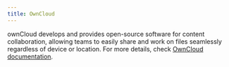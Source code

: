 ```yaml
---
title: OwnCloud
---
```


ownCloud develops and provides open-source software for content collaboration, allowing teams to easily share and work on files seamlessly regardless of device or location. For more details, check [OwnCloud documentation](https://manual.grid.tf/dashboard/solutions/owncloud.html).
